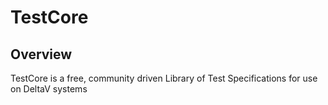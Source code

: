 # TestCore

## Overview
TestCore is a free, community driven Library of Test Specifications for use on DeltaV systems


